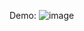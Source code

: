 Demo:
![image](https://github.com/dexbanoen/Simple-Biopython/assets/144371934/eb370087-ea91-4065-ac5d-4d7e99c048b0)

